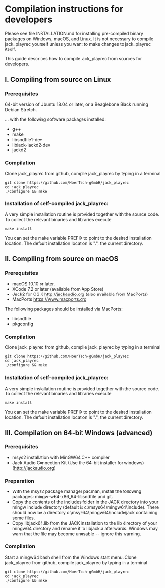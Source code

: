 # Compilation instructions for developers

Please see file INSTALLATION.md for installing pre-compiled binary packages on
Windows, macOS, and Linux.  It is not necessary to compile jack_playrec yourself unless
you want to make changes to jack_playrec itself.

This guide describes how to compile jack_playrec from sources for developers.

## I. Compiling from source on Linux

### Prerequisites
64-bit version of Ubuntu 18.04 or later,
or a Beaglebone Black running Debian Stretch.

... with the following software packages installed:
- g++
- make
- libsndfile1-dev
- libjack-jackd2-dev
- jackd2

### Compilation

Clone jack_playrec from github, compile jack_playrec by typing in a terminal
```
git clone https://github.com/HoerTech-gGmbH/jack_playrec
cd jack_playrec
./configure && make
```

### Installation of self-compiled jack_playrec:

A very simple installation routine is provided together with the
source code.  To collect the relevant binaries and libraries execute
```
make install
```

You can set the make variable PREFIX to point to the desired installation
location. The default installation location is ".", the current directory.

## II. Compiling from source on macOS

### Prerequisites
- macOS 10.10 or later.
- XCode 7.2 or later (available from App Store)
- Jack2 for OS X http://jackaudio.org (also available from MacPorts)
- MacPorts https://www.macports.org

The following packages should be installed via MacPorts:
- libsndfile
- pkgconfig

### Compilation

Clone jack_playrec from github, compile jack_playrec by typing in a terminal
```
git clone https://github.com/HoerTech-gGmbH/jack_playrec
cd jack_playrec
./configure && make
```

### Installation of self-compiled jack_playrec:

A very simple installation routine is provided together with the
source code.  To collect the relevant binaries and libraries execute
```
make install
```

You can set the make variable PREFIX to point to the desired installation
location.  The default installation location is ".", the current directory.

## III. Compilation on 64-bit Windows (advanced)

### Prerequisites

- msys2 installation with MinGW64 C++ compiler
- Jack Audio Connection Kit (Use the 64-bit installer for windows) (http://jackaudio.org)

### Preparation

- With the msys2 package manager pacman, install the following packages:
mingw-w64-x86_64-libsndfile and git.
- Copy the contents of the includes folder in the JACK directory into your mingw
include directory (default is c:\msys64\mingw64\include).  There should now be a
directory c:\msys64\mingw64\include\jack containing some files.
- Copy libjack64.lib from the JACK installation to the lib directory of your mingw64
directory and rename it to libjack.a afterwards.  Windows may warn that the
file may become unusable -- ignore this warning.

### Compilation

Start a mingw64 bash shell from the Windows start menu.
Clone jack_playrec from github, compile jack_playrec by typing in a terminal
```
git clone https://github.com/HoerTech-gGmbH/jack_playrec
cd jack_playrec
./configure && make
```
